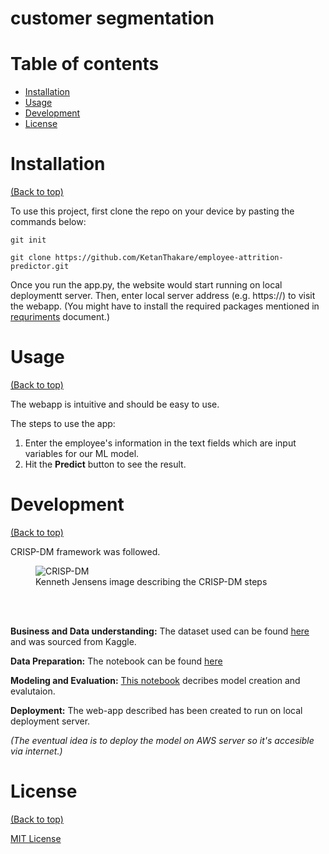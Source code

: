 # customer segmentation

# Table of contents
- [Installation](#installation)
- [Usage](#usage)
- [Development](#development)
- [License](#license)


# Installation
[(Back to top)](#table-of-contents)

To use this project, first clone the repo on your device by pasting the commands below:

```git init```

```git clone https://github.com/KetanThakare/employee-attrition-predictor.git```

Once you run the app.py, the website would start running on local deploymentt server. Then, enter local server address (e.g. https://) to visit the webapp. 
(You might have to install the required packages mentioned in [requriments](requirements.txt) document.)

# Usage
[(Back to top)](#table-of-contents)

The webapp is intuitive and should be easy to use. 

The steps to use the app:
1. Enter the employee's information in the text fields which are input variables for our ML model.  
2. Hit the **Predict** button to see the result. 



# Development
[(Back to top)](#table-of-contents)

CRISP-DM framework was followed.
<figure>
  <img
  src="https://github.com/KetanThakare/employee-attrition-predictor/blob/main/Pictures/CRISP-DM.png"
  alt="CRISP-DM">
  <figcaption>Kenneth Jensens image describing the CRISP-DM steps</figcaption>
</figure>

\
&nbsp;

**Business and Data understanding:** The dataset used can be found [here](Notebooks/Human_Resources.csv) and was sourced from Kaggle.

**Data Preparation:** The notebook can be found [here](Notebooks/Data%20Preparation.ipynb)

**Modeling and Evaluation:** [This notebook](Noteboks/Modeling%20and%20Evaluation.ipynb) decribes model creation and evalutaion.

**Deployment:** The web-app described has been created to run on local deployment server.

_(The eventual idea is to deploy the model on AWS server so it's accesible via internet.)_ 



# License
[(Back to top)](#table-of-contents)

[MIT License](https://github.com/git/git-scm.com/blob/main/MIT-LICENSE.txt)
